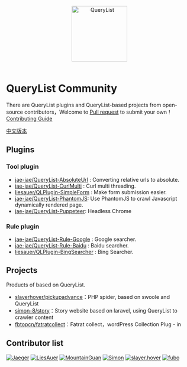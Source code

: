 <p align="center">
  <img width="150" src="https://github.com/jae-jae/QueryList/raw/master/logo.png" alt="QueryList">
  <br>
  <br>
</p>

# QueryList Community
There are QueryList plugins and QueryList-based projects from open-source contributors，Welcome to [Pull request](CONTRIBUTING.md) to submit your own！[Contributing Guide](CONTRIBUTING.md)

[中文版本](README-ZH.md)

## Plugins
### Tool plugin
- [jae-jae/QueryList-AbsoluteUrl](https://github.com/jae-jae/QueryList-AbsoluteUrl) : Converting relative urls to absolute.
- [jae-jae/QueryList-CurlMulti](https://github.com/jae-jae/QueryList-CurlMulti) : Curl multi threading.
- [liesauer/QLPlugin-SimpleForm](https://github.com/liesauer/QLPlugin-SimpleForm) : Make form submission easier.
- [jae-jae/QueryList-PhantomJS](https://github.com/jae-jae/QueryList-PhantomJS): Use PhantomJS to crawl Javascript dynamically
rendered page.
- [jae-jae/QueryList-Puppeteer](https://github.com/jae-jae/QueryList-Puppeteer): Headless Chrome

### Rule plugin
- [jae-jae/QueryList-Rule-Google](https://github.com/jae-jae/QueryList-Rule-Google) : Google searcher.
- [jae-jae/QueryList-Rule-Baidu](https://github.com/jae-jae/QueryList-Rule-Baidu) : Baidu searcher.
- [liesauer/QLPlugin-BingSearcher](https://github.com/liesauer/QLPlugin-BingSearcher) : Bing Searcher.

##  Projects
Products of based on QueryList.

- [slayerhover/pickupadvance](https://github.com/slayerhover/pickupadvance)：PHP spider, based on swoole and QueryList
- [simon-8/story](https://github.com/simon-8/story)：Story website based on laravel, using QueryList to crawler content
- [fbtopcn/fatratcollect](https://github.com/fbtopcn/fatratcollect)：Fatrat collect，wordPress Collection Plug - in

## Contributor list
[![Jaeger](https://avatars2.githubusercontent.com/u/5620429?v=4&s=50)](https://github.com/jae-jae)
[![LiesAuer](https://avatars2.githubusercontent.com/u/8676741?v=4&s=50)](https://github.com/liesauer)
[![MountainGuan](https://avatars1.githubusercontent.com/u/2704026?s=50&v=4)](https://github.com/mountainguan)
[![Simon](https://avatars1.githubusercontent.com/u/11530513?s=50&amp;v=4)](https://github.com/simon-8)
[![slayer.hover](https://avatars1.githubusercontent.com/u/17897732?s=50&amp;v=4)](https://github.com/slayerhover)
[![fubo](https://avatars1.githubusercontent.com/u/24408061?s=50&amp;v=4)](https://github.com/fbtopcn)
